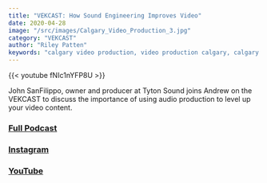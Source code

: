 ```yaml
---
title: "VEKCAST: How Sound Engineering Improves Video"
date: 2020-04-28
image: "/src/images/Calgary_Video_Production_3.jpg"
category: "VEKCAST"
author: "Riley Patten"
keywords: "calgary video production, video production calgary, calgary video company"
---
```


{{< youtube fNIc1nYFP8U >}}

John SanFilippo, owner and producer at Tyton Sound joins Andrew on the VEKCAST to discuss the importance of using audio production to level up your video content.

### [Full Podcast](https://anchor.fm/vek-labs)

### [Instagram](https://www.instagram.com/veklabs/)

### [YouTube](https://www.youtube.com/channel/UC_8CmynHCINGSOZftHJGoUQ)
